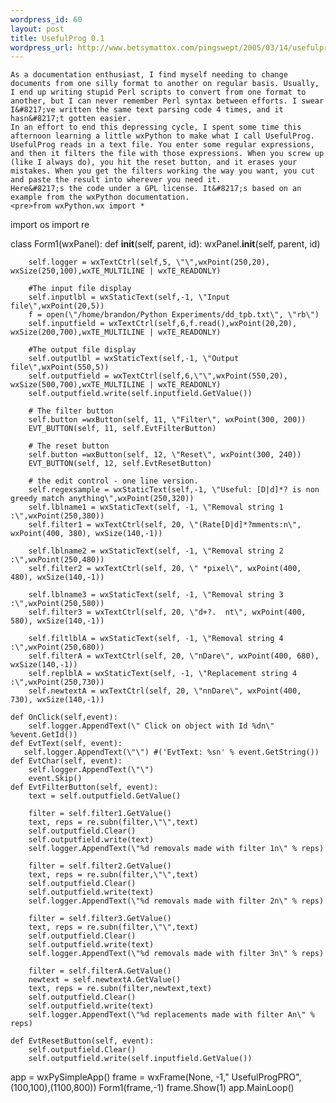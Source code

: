 ```yaml
--- 
wordpress_id: 60
layout: post
title: UsefulProg 0.1
wordpress_url: http://www.betsymattox.com/pingswept/2005/03/14/usefulprog-01/
---
```

	As a documentation enthusiast, I find myself needing to change documents from one silly format to another on regular basis. Usually, I end up writing stupid Perl scripts to convert from one format to another, but I can never remember Perl syntax between efforts. I swear I&#8217;ve written the same text parsing code 4 times, and it hasn&#8217;t gotten easier.
	In an effort to end this depressing cycle, I spent some time this afternoon learning a little wxPython to make what I call UsefulProg.  UsefulProg reads in a text file. You enter some regular expressions, and then it filters the file with those expressions. When you screw up (like I always do), you hit the reset button, and it erases your mistakes. When you get the filters working the way you want, you cut and paste the result into wherever you need it.
	Here&#8217;s the code under a GPL license. It&#8217;s based on an example from the wxPython documentation.
	<pre>from wxPython.wx import *
import os
import re
	
class Form1(wxPanel):
    def __init__(self, parent, id):
        wxPanel.__init__(self, parent, id)
	
        self.logger = wxTextCtrl(self,5, \"\",wxPoint(250,20), wxSize(250,100),wxTE_MULTILINE | wxTE_READONLY)
	
        #The input file display
        self.inputlbl = wxStaticText(self,-1, \"Input file\",wxPoint(20,5))
        f = open(\"/home/brandon/Python Experiments/dd_tpb.txt\", \"rb\")
        self.inputfield = wxTextCtrl(self,6,f.read(),wxPoint(20,20), wxSize(200,700),wxTE_MULTILINE | wxTE_READONLY)
	
        #The output file display
        self.outputlbl = wxStaticText(self,-1, \"Output file\",wxPoint(550,5))
        self.outputfield = wxTextCtrl(self,6,\"\",wxPoint(550,20), wxSize(500,700),wxTE_MULTILINE | wxTE_READONLY)
        self.outputfield.write(self.inputfield.GetValue())
	
        # The filter button
        self.button =wxButton(self, 11, \"Filter\", wxPoint(300, 200))
        EVT_BUTTON(self, 11, self.EvtFilterButton)
	
        # The reset button
        self.button =wxButton(self, 12, \"Reset\", wxPoint(300, 240))
        EVT_BUTTON(self, 12, self.EvtResetButton)
	
        # the edit control - one line version.
        self.regexsample = wxStaticText(self,-1, \"Useful: [D|d]*? is non greedy match anything\",wxPoint(250,320))
        self.lblname1 = wxStaticText(self, -1, \"Removal string 1 :\",wxPoint(250,380))
        self.filter1 = wxTextCtrl(self, 20, \"(Rate[D|d]*?mments:n\", wxPoint(400, 380), wxSize(140,-1))
	
        self.lblname2 = wxStaticText(self, -1, \"Removal string 2 :\",wxPoint(250,480))
        self.filter2 = wxTextCtrl(self, 20, \" *pixel\", wxPoint(400, 480), wxSize(140,-1))
	
        self.lblname3 = wxStaticText(self, -1, \"Removal string 3 :\",wxPoint(250,580))
        self.filter3 = wxTextCtrl(self, 20, \"d+?. 	nt\", wxPoint(400, 580), wxSize(140,-1))
	
        self.filtlblA = wxStaticText(self, -1, \"Removal string 4 :\",wxPoint(250,680))
        self.filterA = wxTextCtrl(self, 20, \"nDare\", wxPoint(400, 680), wxSize(140,-1))
        self.replblA = wxStaticText(self, -1, \"Replacement string 4 :\",wxPoint(250,730))
        self.newtextA = wxTextCtrl(self, 20, \"nnDare\", wxPoint(400, 730), wxSize(140,-1))
	
    def OnClick(self,event):
        self.logger.AppendText(\" Click on object with Id %dn\" %event.GetId())
    def EvtText(self, event):
       self.logger.AppendText(\"\") #('EvtText: %sn' % event.GetString())
    def EvtChar(self, event):
        self.logger.AppendText(\"\")
        event.Skip()
    def EvtFilterButton(self, event):
        text = self.outputfield.GetValue()
	
        filter = self.filter1.GetValue()
        text, reps = re.subn(filter,\"\",text)
        self.outputfield.Clear()
        self.outputfield.write(text)
        self.logger.AppendText(\"%d removals made with filter 1n\" % reps)
	
        filter = self.filter2.GetValue()
        text, reps = re.subn(filter,\"\",text)
        self.outputfield.Clear()
        self.outputfield.write(text)
        self.logger.AppendText(\"%d removals made with filter 2n\" % reps)
	
        filter = self.filter3.GetValue()
        text, reps = re.subn(filter,\"\",text)
        self.outputfield.Clear()
        self.outputfield.write(text)
        self.logger.AppendText(\"%d removals made with filter 3n\" % reps)
	
        filter = self.filterA.GetValue()
        newtext = self.newtextA.GetValue()
        text, reps = re.subn(filter,newtext,text)
        self.outputfield.Clear()
        self.outputfield.write(text)
        self.logger.AppendText(\"%d replacements made with filter An\" % reps)        
	
    def EvtResetButton(self, event):
        self.outputfield.Clear()
        self.outputfield.write(self.inputfield.GetValue())
	
app = wxPySimpleApp()
frame = wxFrame(None, -1,\" UsefulProgPRO\",(100,100),(1100,800))
Form1(frame,-1)
frame.Show(1)
app.MainLoop()</pre>
